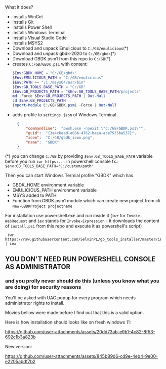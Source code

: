 What it does?

- installs WinGet
- installs Git
- installs Power Shell
- installs Windows Terminal
- installs Visual Studio Code
- installs MSYS2
- Download and unpack Emulicious to `C:/GB/emulicious`(*)
- Download and unpack gbdk-2020 to `C:/GB/gbdk`(*)
- Download GBDK.psm1 from this repo to `C:/GB`(*)
- creates  `C:/GB/GBDK.ps1` with content:
  ```ps1
  $Env:GBDK_HOME = "C:/GB/gbdk"
  $Env:EMULICIOUS_PATH = "C:/GB/emulicious"
  $Env:PATH += ";C:/msys64/usr/bin"
  $Env:GB_TOOLS_BASE_PATH = "C:/GB"
  $Env:GB_PROJECTS_PATH = "$Env:GB_TOOLS_BASE_PATH/projects"
  md -Force $Env:GB_PROJECTS_PATH | Out-Null
  cd $Env:GB_PROJECTS_PATH
  Import-Module C:/GB/GBDK.psm1 -Force | Out-Null
  ```
- adds profile to `settings.json` of Windows Terminal
  ```json
	{
		"commandline":  "pwsh.exe -noexit \"C:/GB/GBDK.ps1\"",
		"guid":  "{3e4cbead-a666-4762-baea-ace7935ba537}",
		"icon":  "C:/GB/gbdk_icon.png",
		"name":  "GBDK"
	}
  ```
(*) you can change `C:/GB` by providing `$env:GB_TOOLS_BASE_PATH` variable before you run `iwr https:...` in powershell console fx.: `$env:GB_TOOLS_BASE_PATH="C:/custom/path"`

Then you can start Windows Termial profile "GBDK" which has 
- GBDK_HOME environment variable
- EMULICIOUS_PATH environment variable
- MSYS added to PATH
- Function from GBDK.psm1 module which can create new project from cli `New-GBDKProject projectname`

For installation use powershell.exe and run inside it 
(`iwr` for `Invoke-WebRequest` and `iex` stands for `Invoke-Expression` - it downloads the content of `install.ps1` from this repo and execute it as powershell's script)
```
 iwr https://raw.githubusercontent.com/SelvinPL/gb_tools_installer/master/install.ps1 | iex
```
## YOU DON'T NEED RUN POWERSHELL CONSOLE AS ADMINISTRATOR 
### and you prolly never should do this (unless you know what you are doing) for security reasons
You'll be asked with UAC popup for every program which needs administrator rights to install.

Movies bellow were made before I find out that this is a valid option.

Here is how installation should looks like on fresh windows 11:

https://github.com/user-attachments/assets/20dd73ab-e9b1-4c82-8f53-692c1b3a823b

New version:

https://github.com/user-attachments/assets/845b89d6-cd9e-4eb4-9e00-e2205abdf7b2


